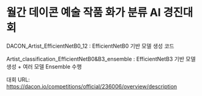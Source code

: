 # 월간 데이콘 예술 작품 화가 분류 AI 경진대회

DACON_Artist_EfficientNetB0_12 : EfficientNetB0 기반 모델 생성 코드

Artist_classification_EfficientNetB0&B3_ensemble : EfficientNetB3 기반 모델 생성 + 여러 모델 Ensemble 수행

대회 URL: https://dacon.io/competitions/official/236006/overview/description
